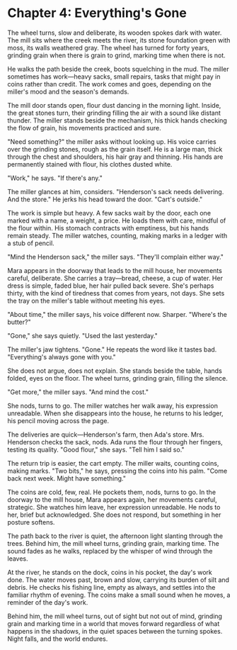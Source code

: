 # Chapter 4: Everything's Gone

The wheel turns, slow and deliberate, its wooden spokes dark with water. The mill sits where the creek meets the river, its stone foundation green with moss, its walls weathered gray. The wheel has turned for forty years, grinding grain when there is grain to grind, marking time when there is not.

He walks the path beside the creek, boots squelching in the mud. The miller sometimes has work—heavy sacks, small repairs, tasks that might pay in coins rather than credit. The work comes and goes, depending on the miller's mood and the season's demands.

The mill door stands open, flour dust dancing in the morning light. Inside, the great stones turn, their grinding filling the air with a sound like distant thunder. The miller stands beside the mechanism, his thick hands checking the flow of grain, his movements practiced and sure.

"Need something?" the miller asks without looking up. His voice carries over the grinding stones, rough as the grain itself. He is a large man, thick through the chest and shoulders, his hair gray and thinning. His hands are permanently stained with flour, his clothes dusted white.

"Work," he says. "If there's any."

The miller glances at him, considers. "Henderson's sack needs delivering. And the store." He jerks his head toward the door. "Cart's outside."

The work is simple but heavy. A few sacks wait by the door, each one marked with a name, a weight, a price. He loads them with care, mindful of the flour within. His stomach contracts with emptiness, but his hands remain steady. The miller watches, counting, making marks in a ledger with a stub of pencil.

"Mind the Henderson sack," the miller says. "They'll complain either way."

Mara appears in the doorway that leads to the mill house, her movements careful, deliberate. She carries a tray—bread, cheese, a cup of water. Her dress is simple, faded blue, her hair pulled back severe. She's perhaps thirty, with the kind of tiredness that comes from years, not days. She sets the tray on the miller's table without meeting his eyes.

"About time," the miller says, his voice different now. Sharper. "Where's the butter?"

"Gone," she says quietly. "Used the last yesterday."

The miller's jaw tightens. "Gone." He repeats the word like it tastes bad. "Everything's always gone with you."

She does not argue, does not explain. She stands beside the table, hands folded, eyes on the floor. The wheel turns, grinding grain, filling the silence.

"Get more," the miller says. "And mind the cost."

She nods, turns to go. The miller watches her walk away, his expression unreadable. When she disappears into the house, he returns to his ledger, his pencil moving across the page.

The deliveries are quick—Henderson's farm, then Ada's store. Mrs. Henderson checks the sack, nods. Ada runs the flour through her fingers, testing its quality. "Good flour," she says. "Tell him I said so."

The return trip is easier, the cart empty. The miller waits, counting coins, making marks. "Two bits," he says, pressing the coins into his palm. "Come back next week. Might have something."

The coins are cold, few, real. He pockets them, nods, turns to go. In the doorway to the mill house, Mara appears again, her movements careful, strategic. She watches him leave, her expression unreadable. He nods to her, brief but acknowledged. She does not respond, but something in her posture softens.

The path back to the river is quiet, the afternoon light slanting through the trees. Behind him, the mill wheel turns, grinding grain, marking time. The sound fades as he walks, replaced by the whisper of wind through the leaves.

At the river, he stands on the dock, coins in his pocket, the day's work done. The water moves past, brown and slow, carrying its burden of silt and debris. He checks his fishing line, empty as always, and settles into the familiar rhythm of evening. The coins make a small sound when he moves, a reminder of the day's work.

Behind him, the mill wheel turns, out of sight but not out of mind, grinding grain and marking time in a world that moves forward regardless of what happens in the shadows, in the quiet spaces between the turning spokes. Night falls, and the world endures. 